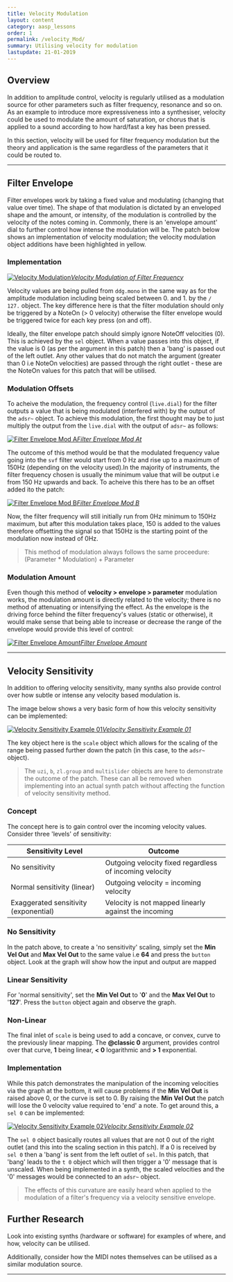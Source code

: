 ```yaml
---
title: Velocity Modulation
layout: content
category: aasp_lessons
order: 1
permalink: /velocity_Mod/
summary: Utilising velocity for modulation
lastupdate: 21-01-2019
---
```


## Overview

In addition to amplitude control, velocity is regularly utilised as a modulation source for other parameters such as filter frequency, resonance and so on. As an example to introduce more expressiveness into a synthesiser, velocity could be used to modulate the amount of saturation, or chorus that is applied to a sound according to how hard/fast a key has been pressed.

In this section, velocity will be used for filter frequency modulation but the theory and application is the same regardless of the parameters that it could be routed to.

---

## Filter Envelope

Filter envelopes work by taking a fixed value and modulating (changing that value over time). The shape of that modulation is dictated by an enveloped shape and the amount, or intensity, of the modulation is controlled by the velocity of the notes coming in. Commonly, there is an 'envelope amount' dial to further control how intense the modulation will be. The patch below shows an implementation of velocity modulation; the velocity modulation object additions have been highlighted in yellow.



### Implementation

[![Velocity Modulation](/assets/img/aasp_monosynth_12_velMod.png)*Velocity Modulation of Filter Frequency*](/assets/img/aasp_monosynth_12_velMod.png)


Velocity values are being pulled from `ddg.mono` in the same way as for the amplitude modulation including being scaled between 0. and 1. by the `/ 127.` object. The key difference here is that the filter modulation should only be triggered by a NoteOn (> 0 velocity) otherwise the filter envelope would be triggered twice for each key press (on and off).

Ideally, the filter envelope patch should simply ignore NoteOff velocities (0). This is achieved by the `sel` object. When a value passes into this object, if the value is 0 (as per the argument in this patch) then a 'bang' is passed out of the left outlet. Any other values that do not match the argument (greater than 0 i.e NoteOn velocities) are passed through the right outlet - these are the NoteOn values for this patch that will be utilised.

### Modulation Offsets

To acheive the modulation, the frequency control (`live.dial`) for the filter outputs a value that is being modulated (interfered with) by the output of the `adsr~` object. To achieve this modulation, the first thought may be to just multiply the output from the `live.dial` with the output of `adsr~` as follows:

[![Filter Envelope Mod A](/assets/img/aasp_monosynth_13.png)*Filter Envelope Mod At*](/assets/img/aasp_monosynth_13.png)

The outcome of this method would be that the modulated frequency value going into the `svf` filter would start from 0 Hz and rise up to a maximum of 150Hz (depending on the velocity used).In the majority of instruments, the filter frequency chosen is usually the minimum value that will be output i.e from 150 Hz upwards and back. To acheive this there has to be an offset added ito the patch:

[![Filter Envelope Mod B](/assets/img/aasp_monosynth_14.png)*Filter Envelope Mod B*](/assets/img/aasp_monosynth_14.png)

Now, the filter frequency will still initially run from 0Hz minimum to 150Hz maximum, but after this modulation takes place, 150 is added to the values therefore offsetting the signal so that 150Hz is the starting point of the modulation now instead of 0Hz.

> This method of modulation always follows the same proceedure: (Parameter * Modulation) + Parameter

### Modulation Amount

Even though this method of **velocity > envelope > parameter** modulation works, the modulation amount is directly related to the velocity; there is no method of attenuating or intensifying the effect. As the envelope is the driving force behind the filter frequency's values (static or otherwise), it would make sense that being able to increase or decrease the range of the envelope would provide this level of control:

[![Filter Envelope Amount](/assets/img/aasp_monosynth_15.png)*Filter Envelope Amount*](/assets/img/aasp_monosynth_15.png)

---

## Velocity Sensitivity
In addition to offering velocity sensitivity, many synths also provide control over how subtle or intense any velocity based modulation is.

The image below shows a very basic form of how this velocity sensitivity can be implemented:

[![Velocity Sensitivity Example 01](/assets/img/aasp_velSen_01.png)*Velocity Sensitivity Example 01*](/assets/img/aasp_velSen_01.png)

The key object here is the `scale` object which allows for the scaling of the range being passed further down the patch (in this case, to the `adsr~` object).

>The `uzi`, `b`, `zl.group` and `multislider` objects are here to demonstrate the outcome of the patch. These can all be removed when implementing into an actual synth patch without affecting the function of velocity sensitivity method.

### Concept
The concept here is to gain control over the incoming velocity values. Consider three 'levels' of sensitivity:

| Sensitivity Level                    | Outcome                                                 |
| ------------------------------------ | ------------------------------------------------------- |
| No sensitivity                       | Outgoing velocity fixed regardless of incoming velocity |
| Normal sensitivity (linear)          | Outgoing velocity = incoming velocity                   |
| Exaggerated sensitivity (exponential) | Velocity is not mapped linearly against the incoming    |

### No Sensitivity
In the patch above, to create a 'no sensitivity' scaling, simply set the **Min Vel Out** and **Max Vel Out** to the same value i.e **64** and press the `button` object. Look at the graph will show how the input and output are mapped

### Linear Sensitivity
For 'normal sensitivity', set the **Min Vel Out** to '**0**' and the **Max Vel Out** to '**127**'. Press the `button` object again and observe the graph.


### Non-Linear
The final inlet of `scale` is being used to add a concave, or convex, curve to the previously linear mapping. The **@classic 0** argument, provides control over that curve, **1** being linear, **< 0** logarithmic and **> 1** exponential.

### Implementation

While this patch demonstrates the manipulation of the incoming velocities via the graph at the bottom, it will cause problems if the **Min Vel Out** is raised above 0, or the curve is set to 0. By raising the **Min Vel Out** the patch will lose the 0 velocity value required to 'end' a note. To get around this, a `sel 0` can be implemented:


[![Velocity Sensitivity Example 02](/assets/img/aasp_velSen_02.png)*Velocity Sensitivity Example 02*](/assets/img/aasp_velSen_02.png)

The `sel 0` object basically routes all values that are not 0 out of the right outlet (and this into the scaling section in this patch). If a 0 is received by `sel 0` then a 'bang' is sent from the left outlet of `sel`. In this patch, that 'bang' leads to the `t 0` object which will then trigger a '0' message that is unscaled. When being implemented in a synth, the scaled velocities and the '0' messages would be connected to an `adsr~` object.

>The effects of this curvature are easily heard when applied to the modulation of a filter's frequency via a velocity sensitive envelope.

## Further Research
Look into existing synths (hardware or software) for examples of where, and how, velocity can be utilised.

Additionally, consider how the MIDI notes themselves can be utilised as a similar modulation source.

---
